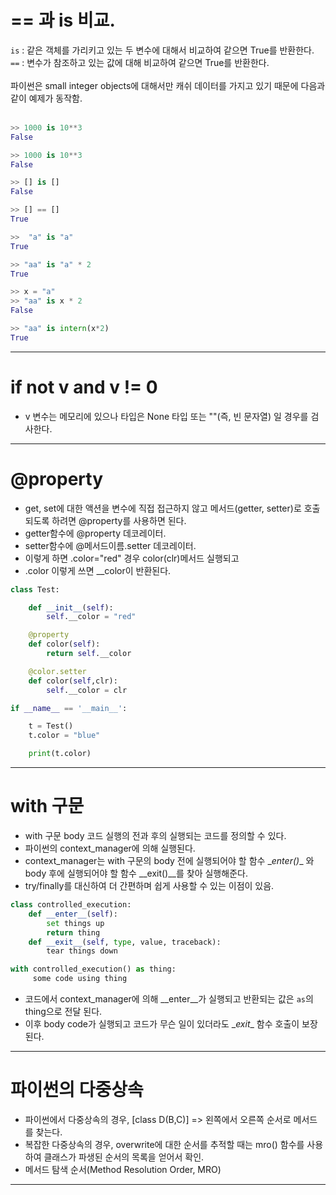 # == 과 is 비교.
<code>is</code> : 같은 객체를 가리키고 있는 두 변수에 대해서 비교하여 같으면 True를 반환한다.<br/>
<code>==</code> : 변수가 참조하고 있는 값에 대해 비교하여 같으면 True를 반환한다.<br/><br/>
파이썬은 small integer objects에 대해서만 캐쉬 데이터를 가지고 있기 때문에 다음과 같이 예제가 동작함.<br/><br/>
```python
>> 1000 is 10**3
False

>> 1000 is 10**3
False

>> [] is []
False

>> [] == []
True

>>  "a" is "a"
True

>> "aa" is "a" * 2
True

>> x = "a"
>> "aa" is x * 2
False

>> "aa" is intern(x*2)
True

```
---
# if not v and v != 0
- v 변수는 메모리에 있으나 타입은 None 타입 또는 ""(즉, 빈 문자열) 일 경우를 검사한다.

---
# @property
- get, set에 대한 액션을 변수에 직접 접근하지 않고 메서드(getter, setter)로 호출되도록 하려면 @property를 사용하면 된다.
- getter함수에 @property 데코레이터. 
- setter함수에 @메서드이름.setter 데코레이터.
- 이렇게 하면 .color="red" 경우 color(clr)메서드 실행되고
- .color 이렇게 쓰면 __color이 반환된다.

```python
class Test:

    def __init__(self):
        self.__color = "red"

    @property
    def color(self):
        return self.__color

    @color.setter
    def color(self,clr):
        self.__color = clr

if __name__ == '__main__':

    t = Test()
    t.color = "blue"

    print(t.color)
```
---
# with 구문
- with 구문 body 코드 실행의 전과 후의 실행되는 코드를 정의할 수 있다.
- 파이썬의 context_manager에 의해 실행된다.
- context_manager는 with 구문의 body 전에 실행되어야 할 함수 \__enter()__ 와 body 후에 실행되어야 할 함수 \__exit()__를 찾아 실행해준다.
- try/finally를 대신하여 더 간편하며 쉽게 사용할 수 있는 이점이 있음.
```python
class controlled_execution:
    def __enter__(self):
        set things up
        return thing
    def __exit__(self, type, value, traceback):
        tear things down

with controlled_execution() as thing:
     some code using thing
```
- 코드에서 context_manager에 의해 \__enter__가 실행되고 반환되는 값은 <code>as</code>의 thing으로 전달 된다.
- 이후 body code가 실행되고 코드가 무슨 일이 있더라도 \__exit__ 함수 호출이 보장된다.
---
# 파이썬의 다중상속
- 파이썬에서 다중상속의 경우, [class D(B,C)] => 왼쪽에서 오른쪽 순서로 메서드를 찾는다.
- 복잡한 다중상속의 경우, overwrite에 대한 순서를 추적할 때는 mro() 함수를 사용하여 클래스가 파생된 순서의 목록을 얻어서 확인.
- 메서드 탐색 순서(Method Resolution Order, MRO)
---
# 